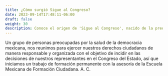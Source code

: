 ```yaml
---
title: ¿Cómo surgió Sigue al Congreso?
date: 2023-09-14T17:48:11-06:00
draft: false
weight: 30
description: Conoce el origen de 'Sigue al Congreso', nacido de la preocupación por la democracia mexicana y la formación ciudadana.
---
```


<!--more-->

Un grupo de personas preocupadas por la salud de la democracia mexicana, nos reunimos para ejercer nuestros derechos ciudadanos de manera responsable y organizada con el objetivo de incidir en las decisiones de nuestros representantes en el Congreso del Estado, así que iniciamos un trabajo de formación permanente con la asesoría de la Escuela Mexicana de Formación Ciudadana. A. C.


